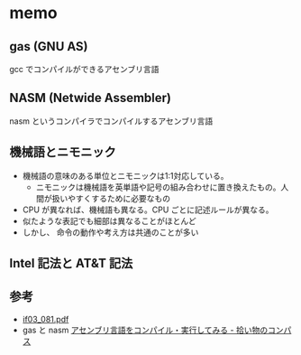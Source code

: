 # memo

## gas (GNU AS)
gcc でコンパイルができるアセンブリ言語

## NASM (Netwide Assembler)
nasm というコンパイラでコンパイルするアセンブリ言語

## 機械語とニモニック
- 機械語の意味のある単位とニモニックは1:1対応している。
  - ニモニックは機械語を英単語や記号の組み合わせに置き換えたもの。人間が扱いやすくするために必要なもの
- CPU が異なれば、機械語も異なる。CPU ごとに記述ルールが異なる。
- 似たような表記でも細部は異なることがほとんど
- しかし、 命令の動作や考え方は共通のことが多い

## Intel 記法と AT&T 記法

## 参考
- [if03\_081\.pdf](https://www.cqpub.co.jp/interface/sample/200903/if03_081.pdf)
- gas と nasm [アセンブリ言語をコンパイル・実行してみる \- 拾い物のコンパス](https://poppycompass.hatenablog.jp/entry/2015/11/30/133252)
